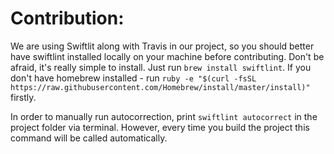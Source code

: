 # Contribution:

We are using Swiftlit along with Travis in our project, so you should better have swiftlint installed locally on your machine before contributing. Don't be afraid, it's really simple to install. Just run  `brew install swiftlint`. If you don't have homebrew installed - run `ruby -e "$(curl -fsSL https://raw.githubusercontent.com/Homebrew/install/master/install)"` firstly.

In order to manually run autocorrection, print `swiftlint autocorrect` in the project folder via terminal. However, every time you build the project this command will be called automatically.
